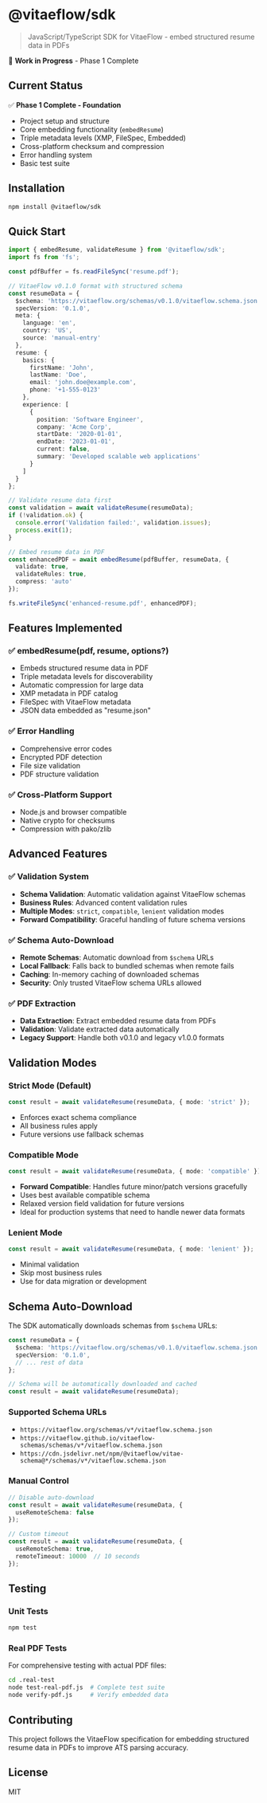 # @vitaeflow/sdk

> JavaScript/TypeScript SDK for VitaeFlow - embed structured resume data in PDFs

🚧 **Work in Progress** - Phase 1 Complete

## Current Status

✅ **Phase 1 Complete - Foundation**
- Project setup and structure
- Core embedding functionality (`embedResume`)
- Triple metadata levels (XMP, FileSpec, Embedded)
- Cross-platform checksum and compression
- Error handling system
- Basic test suite

## Installation

```bash
npm install @vitaeflow/sdk
```

## Quick Start

```typescript
import { embedResume, validateResume } from '@vitaeflow/sdk';
import fs from 'fs';

const pdfBuffer = fs.readFileSync('resume.pdf');

// VitaeFlow v0.1.0 format with structured schema
const resumeData = {
  $schema: 'https://vitaeflow.org/schemas/v0.1.0/vitaeflow.schema.json',
  specVersion: '0.1.0',
  meta: {
    language: 'en',
    country: 'US',
    source: 'manual-entry'
  },
  resume: {
    basics: {
      firstName: 'John',
      lastName: 'Doe',
      email: 'john.doe@example.com',
      phone: '+1-555-0123'
    },
    experience: [
      {
        position: 'Software Engineer',
        company: 'Acme Corp',
        startDate: '2020-01-01',
        endDate: '2023-01-01',
        current: false,
        summary: 'Developed scalable web applications'
      }
    ]
  }
};

// Validate resume data first
const validation = await validateResume(resumeData);
if (!validation.ok) {
  console.error('Validation failed:', validation.issues);
  process.exit(1);
}

// Embed resume data in PDF
const enhancedPDF = await embedResume(pdfBuffer, resumeData, {
  validate: true,
  validateRules: true,
  compress: 'auto'
});

fs.writeFileSync('enhanced-resume.pdf', enhancedPDF);
```

## Features Implemented

### ✅ embedResume(pdf, resume, options?)
- Embeds structured resume data in PDF
- Triple metadata levels for discoverability
- Automatic compression for large data
- XMP metadata in PDF catalog
- FileSpec with VitaeFlow metadata
- JSON data embedded as "resume.json"

### ✅ Error Handling
- Comprehensive error codes
- Encrypted PDF detection
- File size validation
- PDF structure validation

### ✅ Cross-Platform Support
- Node.js and browser compatible
- Native crypto for checksums
- Compression with pako/zlib

## Advanced Features

### ✅ Validation System
- **Schema Validation**: Automatic validation against VitaeFlow schemas
- **Business Rules**: Advanced content validation rules
- **Multiple Modes**: `strict`, `compatible`, `lenient` validation modes
- **Forward Compatibility**: Graceful handling of future schema versions

### ✅ Schema Auto-Download
- **Remote Schemas**: Automatic download from `$schema` URLs
- **Local Fallback**: Falls back to bundled schemas when remote fails
- **Caching**: In-memory caching of downloaded schemas
- **Security**: Only trusted VitaeFlow schema URLs allowed

### ✅ PDF Extraction
- **Data Extraction**: Extract embedded resume data from PDFs
- **Validation**: Validate extracted data automatically
- **Legacy Support**: Handle both v0.1.0 and legacy v1.0.0 formats

## Validation Modes

### Strict Mode (Default)
```typescript
const result = await validateResume(resumeData, { mode: 'strict' });
```
- Enforces exact schema compliance
- All business rules apply
- Future versions use fallback schemas

### Compatible Mode
```typescript
const result = await validateResume(resumeData, { mode: 'compatible' });
```
- **Forward Compatible**: Handles future minor/patch versions gracefully
- Uses best available compatible schema
- Relaxed version field validation for future versions
- Ideal for production systems that need to handle newer data formats

### Lenient Mode
```typescript
const result = await validateResume(resumeData, { mode: 'lenient' });
```
- Minimal validation
- Skip most business rules
- Use for data migration or development

## Schema Auto-Download

The SDK automatically downloads schemas from `$schema` URLs:

```typescript
const resumeData = {
  $schema: 'https://vitaeflow.org/schemas/v0.1.0/vitaeflow.schema.json',
  specVersion: '0.1.0',
  // ... rest of data
};

// Schema will be automatically downloaded and cached
const result = await validateResume(resumeData);
```

### Supported Schema URLs
- `https://vitaeflow.org/schemas/v*/vitaeflow.schema.json`
- `https://vitaeflow.github.io/vitaeflow-schemas/schemas/v*/vitaeflow.schema.json`
- `https://cdn.jsdelivr.net/npm/@vitaeflow/vitae-schema@*/schemas/v*/vitaeflow.schema.json`

### Manual Control
```typescript
// Disable auto-download
const result = await validateResume(resumeData, { 
  useRemoteSchema: false 
});

// Custom timeout
const result = await validateResume(resumeData, { 
  useRemoteSchema: true,
  remoteTimeout: 10000  // 10 seconds
});
```

## Testing

### Unit Tests
```bash
npm test
```

### Real PDF Tests
For comprehensive testing with actual PDF files:
```bash
cd .real-test
node test-real-pdf.js  # Complete test suite
node verify-pdf.js     # Verify embedded data
```

## Contributing

This project follows the VitaeFlow specification for embedding structured resume data in PDFs to improve ATS parsing accuracy.

## License

MIT